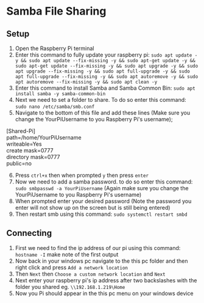 # Samba File Sharing
## Setup

1. Open the Raspberry Pi terminal
2. Enter this command to fully update your raspberry pi: `sudo apt update -y && sudo apt update --fix-missing -y && sudo apt-get update -y && sudo apt-get update --fix-missing -y && sudo apt upgrade -y && sudo apt upgrade --fix-missing -y && sudo apt full-upgrade -y && sudo apt full-upgrade --fix-missing -y && sudo apt autoremove -y && sudo apt autoremove --fix-missing -y && sudo apt clean -y`
3. Enter this command to install Samba and Samba Common Bin: `sudo apt install samba -y samba-common-bin`
4. Next we need to set a folder to share. To do so enter this command: `sudo nano /etc/samba/smb.conf`
5. Navigate to the bottom of this file and add these lines (Make sure you change the YourPiUsername to you Raspberry Pi's username);

[Shared-Pi]  
path=/home/YourPiUsername  
writeable=Yes  
create mask=0777  
directory mask=0777  
public=no

6. Press `ctrl+x` then when prompted `y` then press `enter`
7. Now we need to add a samba password. to do so enter this command: `sudo smbpasswd -a YourPiUsername` (Again make sure you change the YourPiUsername to you Raspberry Pi's username)
8. When prompted enter your desired password (Note the password you enter will not show up on the screen but is still being entered)
9. Then restart smb using this command: `sudo systemctl restart smbd`

## Connecting

1. First we need to find the ip address of our pi using this command: `hostname -I` make note of the first output
2. Now back in your windows pc navigate to the this pc folder and then right click and press `Add a network location`
3. Then `Next` then `Choose a custom network location` and `Next`
4. Next enter your raspberry pi's ip address after two backslashes with the folder you shared eg. `\\192.168.1.219\Home`
5. Now you Pi should appear in the this pc menu on your windows device

